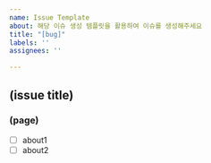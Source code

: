 ```yaml
---
name: Issue Template
about: 해당 이슈 생성 템플릿을 활용하여 이슈를 생성해주세요
title: "[bug]"
labels: ''
assignees: ''

---
```


## (issue title)
### (page)
- [ ] about1
- [ ] about2
